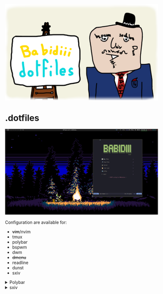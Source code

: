 <p align="center">
<img src="images/babidiii-dotfiles-logo.png" alt="Babidiii dotfile logo" title="logo" />
</p>

# .dotfiles

![main-monitor](images/screenshot-1.png)  

Configuration are available for: 

- ~~vim~~/nvim
- tmux
- polybar
- bspwm
- dwm
- ~~dmenu~~
- readline
- dunst
- sxiv

<details close>
<summary>Polybar</summary>
<br>

main monitor:  
![polybar-screenshot-main](images/polybar-main.png)  
second monitor:  
![polybar-screenshot-second](images/polybar-second.png)  
</details>


<details close>
<summary>sxiv</summary>
<br>

| key bindings | description                      | Require             |
|--------------|----------------------------------|---------------------|
| `C-x`        | copy filename into the clipboard | `xclip`             |
| `C-c`        | Copy image into the clipboard    | `xclip`             |
| `C-g`        | Open into gimp                   | `st, exiv2`         |
| `C-comma`    | Rotate 270                       | `jpegtran, mogrify` |
| `C-period`   | Rotate 90                        | `jpegtran, mogrify` |
| `C-slash`    | Rotate 180                       | `jpegtran, mogrify` |
| `C-k`        | Send the file using croc         | `croc, whiptail`    |
| `C-d`        | Dmenu popup for deletion         | `dmenu`             |
| `C-s`        | Set as background                | `setbg`             |


Demo for wallpaper and croc shortcut: 

![sxiv-demo](demo/sxiv.gif)  

</details>
